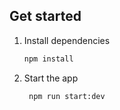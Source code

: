 ## Get started

1. Install dependencies

   ```bash
   npm install
   ```

2. Start the app

   ```bash
    npm run start:dev
   ```
